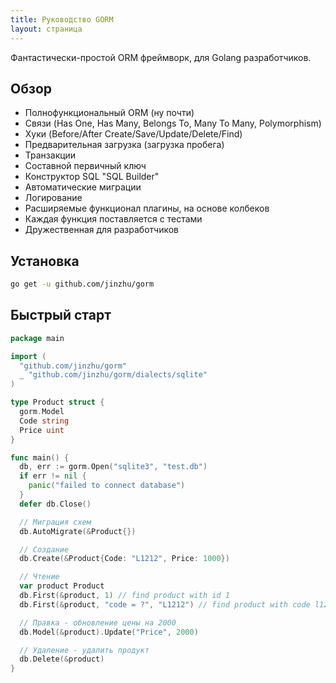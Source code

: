 ```yaml
---
title: Руководство GORM
layout: страница
---
```


Фантастически-простой ORM фреймворк, для Golang разработчиков.

## Обзор

* Полнофункциональный ORM (ну почти)
* Связи (Has One, Has Many, Belongs To, Many To Many, Polymorphism)
* Хуки (Before/After Create/Save/Update/Delete/Find)
* Предварительная загрузка (загрузка пробега)
* Транзакции
* Составной первичный ключ
* Конструктор SQL "SQL Builder"
* Автоматические миграции
* Логирование
* Расширяемые функционал плагины, на основе колбеков
* Каждая функция поставляется с тестами
* Дружественная для разработчиков

## Установка

```sh
go get -u github.com/jinzhu/gorm
```

## Быстрый старт

```go
package main

import (
  "github.com/jinzhu/gorm"
  _ "github.com/jinzhu/gorm/dialects/sqlite"
)

type Product struct {
  gorm.Model
  Code string
  Price uint
}

func main() {
  db, err := gorm.Open("sqlite3", "test.db")
  if err != nil {
    panic("failed to connect database")
  }
  defer db.Close()

  // Миграция схем
  db.AutoMigrate(&Product{})

  // Создание
  db.Create(&Product{Code: "L1212", Price: 1000})

  // Чтение
  var product Product
  db.First(&product, 1) // find product with id 1
  db.First(&product, "code = ?", "L1212") // find product with code l1212

  // Правка - обновление цены на 2000
  db.Model(&product).Update("Price", 2000)

  // Удаление - удалить продукт
  db.Delete(&product)
}
```